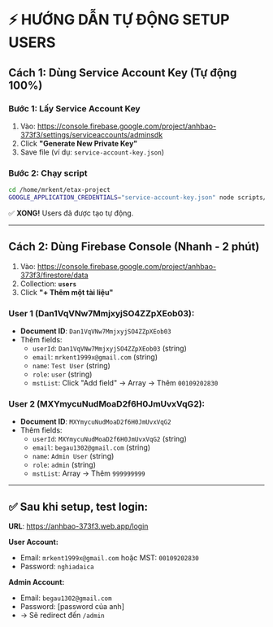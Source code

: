 # ⚡ HƯỚNG DẪN TỰ ĐỘNG SETUP USERS

## Cách 1: Dùng Service Account Key (Tự động 100%)

### Bước 1: Lấy Service Account Key
1. Vào: https://console.firebase.google.com/project/anhbao-373f3/settings/serviceaccounts/adminsdk
2. Click **"Generate New Private Key"**
3. Save file (ví dụ: `service-account-key.json`)

### Bước 2: Chạy script
```bash
cd /home/mrkent/etax-project
GOOGLE_APPLICATION_CREDENTIALS="service-account-key.json" node scripts/setup-users-with-key.js
```

✅ **XONG!** Users đã được tạo tự động.

---

## Cách 2: Dùng Firebase Console (Nhanh - 2 phút)

1. Vào: https://console.firebase.google.com/project/anhbao-373f3/firestore/data
2. Collection: **`users`**
3. Click **"+ Thêm một tài liệu"**

### User 1 (Dan1VqVNw7MmjxyjSO4ZZpXEob03):
- **Document ID**: `Dan1VqVNw7MmjxyjSO4ZZpXEob03`
- Thêm fields:
  - `userId`: `Dan1VqVNw7MmjxyjSO4ZZpXEob03` (string)
  - `email`: `mrkent1999x@gmail.com` (string)
  - `name`: `Test User` (string)
  - `role`: `user` (string)
  - `mstList`: Click "Add field" → Array → Thêm `00109202830`

### User 2 (MXYmycuNudMoaD2f6H0JmUvxVqG2):
- **Document ID**: `MXYmycuNudMoaD2f6H0JmUvxVqG2`
- Thêm fields:
  - `userId`: `MXYmycuNudMoaD2f6H0JmUvxVqG2` (string)
  - `email`: `begau1302@gmail.com` (string)
  - `name`: `Admin User` (string)
  - `role`: `admin` (string)
  - `mstList`: Array → Thêm `999999999`

---

## ✅ Sau khi setup, test login:

**URL**: https://anhbao-373f3.web.app/login

**User Account:**
- Email: `mrkent1999x@gmail.com` hoặc MST: `00109202830`
- Password: `nghiadaica`

**Admin Account:**
- Email: `begau1302@gmail.com`
- Password: [password của anh]
- → Sẽ redirect đến `/admin`

